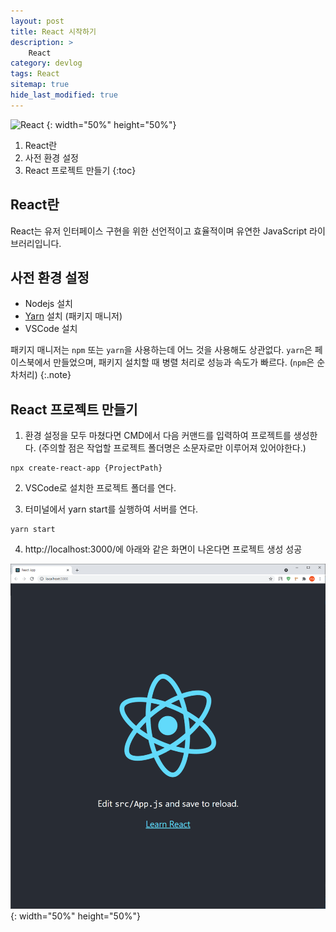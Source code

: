 ```yaml
---
layout: post
title: React 시작하기
description: >
    React 
category: devlog
tags: React
sitemap: true
hide_last_modified: true
---
```


![React](https://miro.medium.com/max/1400/1*BwJ84XJUWpPNpSKFGU8KDQ.png)
{: width="50%" height="50%"}


1. React란
2. 사전 환경 설정
3. React 프로젝트 만들기
{:toc}

## React란
React는 유저 인터페이스 구현을 위한 선언적이고 효율적이며 유연한 JavaScript 라이브러리입니다.

## 사전 환경 설정

- Nodejs 설치
- [Yarn](https://yarnpkg.com/) 설치 (패키지 매니저) 
- VSCode 설치

패키지 매니저는 `npm` 또는 `yarn`을 사용하는데
어느 것을 사용해도 상관없다. `yarn`은 페이스북에서 만들었으며, 패키지 설치할 때 병렬 처리로 성능과 속도가 빠르다. (`npm`은 순차처리)
{:.note}


## React 프로젝트 만들기

1. 환경 설정을 모두 마쳤다면 CMD에서 다음 커맨드를 입력하여 프로젝트를 생성한다. (주의할 점은 작업할 프로젝트 폴더명은 소문자로만 이루어져 있어야한다.)

```
npx create-react-app {ProjectPath}
```

2. VSCode로 설치한 프로젝트 폴더를 연다.

3. 터미널에서 yarn start를 실행하여 서버를 연다.
```
yarn start
```

4. http://localhost:3000/에 아래와 같은 화면이 나온다면 프로젝트 생성 성공

![](../images/react1.png)
{: width="50%" height="50%"}

